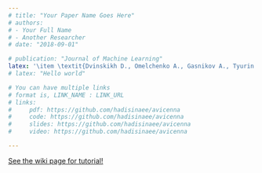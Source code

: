 ```yaml
---
# title: "Your Paper Name Goes Here"
# authors:
# - Your Full Name
# - Another Researcher
# date: "2018-09-01"

# publication: "Journal of Machine Learning"
latex: '\item \textit{Dvinskikh D., Omelchenko A., Gasnikov A., Tyurin A.} \normalfont Accelerated gradient sliding for minimizing the sum of functions // Doklady Mathematics. 2020. V. 101. N. 3. P. 244-246.'
# latex: "Hello world"

# You can have multiple links
# format is, LINK_NAME : LINK_URL
# links:
#     pdf: https://github.com/hadisinaee/avicenna
#     code: https://github.com/hadisinaee/avicenna
#     slides: https://github.com/hadisinaee/avicenna
#     video: https://github.com/hadisinaee/avicenna

---
```



[See the wiki page for tutorial!](https://github.com/hadisinaee/avicenna/wiki)